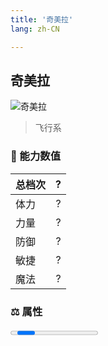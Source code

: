 ```yaml
---
title: '奇美拉'
lang: zh-CN

---
```


## 奇美拉

![奇美拉](https://user-images.githubusercontent.com/78347270/115859820-a284cc00-a46b-11eb-9d33-d15929c3f464.gif) 

> 飞行系


### 💪 能力数值

| 总档次       | ?            |
| :----------- |:-------------:|
| 体力      | ?   <Stars :number="5" />  |
| 力量      | ?   <Stars :number="5" />  |
| 防御      | ?  <Stars :number="5" />  | 
| 敏捷      | ?  <Stars :number="5" />  | 
| 魔法      | ?  <Stars :number="5" />   | 


### ⚖️ 属性


<Progress earth :number="0" />

<Progress water :number="0" />

<Progress fire :number="0" />

<Progress wind :number="0" />

### ✨ 技能栏 <Strong>9个</Strong>

- 攻击
- 防御

### 👶 1级出现点

- 无

